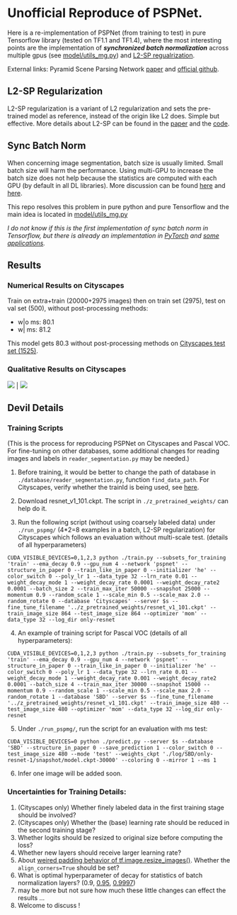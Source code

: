 # Unofficial Reproduce of PSPNet.

Here is a re-implementation of PSPNet (from training to test) in pure Tensorflow library (tested on TF1.1 and TF1.4), where the most interesting points are the implementation of ***synchronized batch normalization*** across multiple gpus (see [model/utils_mg.py](https://github.com/holyseven/PSPNet-TF-Reproduce/blob/master/model/utils_mg.py)) and [L2-SP regualrization](https://arxiv.org/abs/1802.01483).

External links: Pyramid Scene Parsing Network [paper](https://arxiv.org/abs/1612.01105) and [official github](https://github.com/hszhao/PSPNet).

## L2-SP Regularization
L2-SP regularization is a variant of L2 regularization and sets the pre-trained model as reference, instead of the origin like L2 does. Simple but effective. More details about L2-SP can be found in the [paper](https://arxiv.org/abs/1802.01483) and the [code](https://github.com/holyseven/TransferLearningClassification).

## Sync Batch Norm
When concerning image segmentation, batch size is usually limited. Small batch size will harm the performance. Using multi-GPU to increase the batch size does not help because the statistics are computed with each GPU (by default in all DL libraries). More discussion can be found [here](https://github.com/tensorflow/tensorflow/issues/7439) and [here](https://github.com/torch/nn/issues/1071).

This repo resolves this problem in pure python and pure Tensorflow and the main idea is located in [model/utils_mg.py](https://github.com/holyseven/PSPNet-TF-Reproduce/blob/master/model/utils_mg.py)

_I do not know if this is the first implementation of sync batch norm in Tensorflow, but there is already an implementation in [PyTorch](http://hangzh.com/PyTorch-Encoding/syncbn.html) and [some applications](https://github.com/CSAILVision/semantic-segmentation-pytorch)._

## Results

### Numerical Results on Cityscapes

Train on extra+train (20000+2975 images) then on train set (2975), test on val set (500), without post-processing methods:

- w|o ms: 80.1
- w|  ms: 81.2

This model gets 80.3 without post-processing methods on [Cityscapes test set (1525)](https://www.cityscapes-dataset.com/method-details/?submissionID=1148).

### Qualitative Results on Cityscapes

![](https://github.com/holyseven/PSPNet-TF-Reproduce/blob/master/results_examples/berlin_000000_000019_leftImg8bit.png)  |  ![](https://github.com/holyseven/PSPNet-TF-Reproduce/blob/master/results_examples/berlin_000000_000019_30k-extra-wd1-0_coloring.png)

## Devil Details

### Training Scripts

(This is the process for reproducing PSPNet on Cityscapes and Pascal VOC. For fine-tuning on other databases, some additional changes for reading images and labels in `reader_segmentation.py` may be needed.)

1. Before training, it would be better to change the path of database in `./database/reader_segmentation.py`, function `find_data_path`. For Cityscapes, verify whether the trainId is being used, see [here](https://github.com/mcordts/cityscapesScripts/blob/master/cityscapesscripts/preparation/createTrainIdInstanceImgs.py).

2. Download resnet_v1_101.ckpt. The script in `./z_pretrained_weights/` can help do it.

3. Run the following script (without using coarsely labeled data) under `./run_pspmg/` (4*2=8 examples in a batch, L2-SP regularization) for Cityscapes which follows an evaluation without multi-scale test. (details of all hyperparameters)

`CUDA_VISIBLE_DEVICES=0,1,2,3 python ./train.py --subsets_for_training 'train' --ema_decay 0.9 --gpu_num 4 --network 'pspnet' --structure_in_paper 0 --train_like_in_paper 0 --initializer 'he' --color_switch 0 --poly_lr 1 --data_type 32 --lrn_rate 0.01 --weight_decay_mode 1 --weight_decay_rate 0.0001 --weight_decay_rate2 0.0001 --batch_size 2 --train_max_iter 50000 --snapshot 25000 --momentum 0.9 --random_scale 1 --scale_min 0.5 --scale_max 2.0 --random_rotate 0 --database 'Cityscapes' --server $s --fine_tune_filename '../z_pretrained_weights/resnet_v1_101.ckpt' --train_image_size 864 --test_image_size 864 --optimizer 'mom' --data_type 32 --log_dir only-resnet`

4. An example of training script for Pascal VOC (details of all hyperparameters):

`CUDA_VISIBLE_DEVICES=0,1,2,3 python ./train.py --subsets_for_training 'train' --ema_decay 0.9 --gpu_num 4 --network 'pspnet' --structure_in_paper 0 --train_like_in_paper 0 --initializer 'he' --color_switch 0 --poly_lr 1 --data_type 32 --lrn_rate 0.01 --weight_decay_mode 1 --weight_decay_rate 0.001 --weight_decay_rate2 0.0001 --batch_size 4 --train_max_iter 30000 --snapshot 15000 --momentum 0.9 --random_scale 1 --scale_min 0.5 --scale_max 2.0 --random_rotate 1 --database 'SBD' --server $s --fine_tune_filename '../z_pretrained_weights/resnet_v1_101.ckpt' --train_image_size 480 --test_image_size 480 --optimizer 'mom' --data_type 32 --log_dir only-resnet`

5. Under `./run_pspmg/`, run the script for an evaluation with ms test:

`CUDA_VISIBLE_DEVICES=0 python ./predict.py --server $s --database 'SBD' --structure_in_paper 0 --save_prediction 1 --color_switch 0 --test_image_size 480 --mode 'test' --weights_ckpt './log/SBD/only-resnet-1/snapshot/model.ckpt-30000' --coloring 0 --mirror 1 --ms 1`

6. Infer one image will be added soon.


### Uncertainties for Training Details:
1. (Cityscapes only) Whether finely labeled data in the first training stage should be involved?
2. (Cityscapes only) Whether the (base) learning rate should be reduced in the second training stage?
3. Whether logits should be resized to original size before computing the loss?
4. Whether new layers should receive larger learning rate?
5. About [weired padding behavior of tf.image.resize_images()](https://github.com/tensorflow/tensorflow/issues/6720). Whether the `align_corners=True` should be set?
6. What is optimal hyperparameter of decay for statistics of batch normalization layers? (0.9, [0.95](https://github.com/hszhao/PSPNet/blob/master/evaluation/prototxt/pspnet101_VOC2012_473.prototxt#L59), [0.9997](https://github.com/tensorflow/models/blob/master/research/deeplab/model.py#L376))
7. may be more but not sure how much these little changes can effect the results ...
8. Welcome to discuss !
